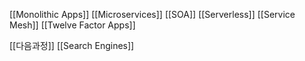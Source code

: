 [[Monolithic Apps]]
[[Microservices]]
[[SOA]]
[[Serverless]]
[[Service Mesh]]
[[Twelve Factor Apps]]

[[다음과정]]
[[Search Engines]]
